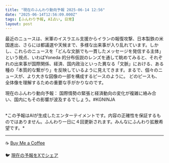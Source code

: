 ```yaml
---
title: "現在のふんわり動向予報 2025-06-14 12:56"
date: "2025-06-14T12:56:09.000Z"
tags: [ふんわり予報, AI占い, 日常]
layout: post
---
```


最近のニュースは、米軍のイスラエル支援からイランの報復攻撃、日本製鉄の米国進出、さらには都議選や天候まで、多様な出来事が入り乱れています。しかし、これらのニュースを「どんな文脈でも一貫したメッセージを発信する主体」という視点、いわばYoneda 的分布仮説のレンズを通して眺めてみると、それぞれの出来事が国際関係、経済、国内政治といった異なる「文脈」における、ある種の「本質的な繋がり」を反映しているように見えてきます。まるで、個々のニュースが、より大きな図像の一部を構成するピースのように。  どのピースも、全体像を理解するための重要な手がかりなのです。


現在のふんわり動向予報：
国際情勢の緊張と経済動向の変化が複雑に絡み合い、国内にもその影響が波及するでしょう。#KGNINJA

<br>
*この予報はAIが生成したエンターテイメントです。内容の正確性を保証するものではありません。ふんわり一日に４回更新されます。みんなにふんわり拡散希望です。*

---
☕️ [Buy Me a Coffee](https://www.buymeacoffee.com/kgninja)

🐦 [現在の予報をXでシェア](https://twitter.com/intent/tweet?text=%E7%8F%BE%E5%9C%A8%E3%81%AE%E3%81%B5%E3%82%93%E3%82%8F%E3%82%8A%E4%BA%88%E5%A0%B1%3A%20%E3%80%8C%E6%9C%80%E8%BF%91%E3%81%AE%E3%83%8B%E3%83%A5%E3%83%BC%E3%82%B9%E3%81%AF%E3%80%81%E7%B1%B3%E8%BB%8D%E3%81%AE%E3%82%A4%E3%82%B9%E3%83%A9%E3%82%A8%E3%83%AB%E6%94%AF%E6%8F%B4%E3%81%8B%E3%82%89%E3%82%A4%E3%83%A9%E3%83%B3%E3%81%AE%E5%A0%B1%E5%BE%A9%E6%94%BB%E6%92%83%E3%80%81%E6%97%A5%E6%9C%AC%E8%A3%BD%E9%89%84%E3%81%AE%E7%B1%B3%E5%9B%BD%E9%80%B2%E5%87%BA%E3%80%81%E3%81%95%E3%82%89%E3%81%AB%E3%81%AF%E9%83%BD%E8%AD%B0%E9%81%B8%E3%82%84%E5%A4%A9%E5%80%99%E3%81%BE%E3%81%A7%E3%80%81%E5%A4%9A%E6%A7%98%E3%81%AA%E5%87%BA%E6%9D%A5%E4%BA%8B%E3%81%8C%E5%85%A5%E3%82%8A%E4%B9%B1%E3%82%8C%E3%81%A6%E3%81%84%E3%81%BE%E3%81%99%E3%80%82%E3%80%8D%23KGNINJA%20%E7%B6%9A%E3%81%8D%E3%81%AF%E3%83%96%E3%83%AD%E3%82%B0%E3%81%A7%EF%BC%81%F0%9F%91%87&url=https%3A%2F%2Fkg-ninja.github.io%2FFunwariyoso%2F)
